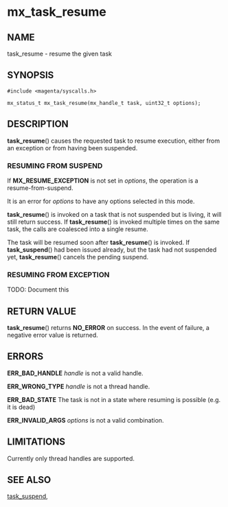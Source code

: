 # mx_task_resume

## NAME

task_resume - resume the given task

## SYNOPSIS

```
#include <magenta/syscalls.h>

mx_status_t mx_task_resume(mx_handle_t task, uint32_t options);

```

## DESCRIPTION

**task_resume**() causes the requested task to resume execution, either from
an exception or from having been suspended.

### RESUMING FROM SUSPEND

If **MX_RESUME_EXCEPTION** is not set in *options*, the operation is a
resume-from-suspend.

It is an error for *options* to have any options selected in this mode.

**task_resume**() is invoked on a task that is not suspended but is living,
it will still return success.  If **task_resume**() is invoked multiple times
on the same task, the calls are coalesced into a single resume.

The task will be resumed soon after **task_resume**() is invoked.  If
**task_suspend**() had been issued already, but the task had not suspended
yet, **task_resume**() cancels the pending suspend.

### RESUMING FROM EXCEPTION

TODO: Document this

## RETURN VALUE

**task_resume**() returns **NO_ERROR** on success.
In the event of failure, a negative error value is returned.

## ERRORS

**ERR_BAD_HANDLE** *handle* is not a valid handle.

**ERR_WRONG_TYPE** *handle* is not a thread handle.

**ERR_BAD_STATE**  The task is not in a state where resuming is possible (e.g.
it is dead)

**ERR_INVALID_ARGS** *options* is not a valid combination.

## LIMITATIONS

Currently only thread handles are supported.

## SEE ALSO

[task_suspend](task_suspend.md),
